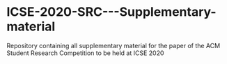 # ICSE-2020-SRC---Supplementary-material
Repository containing all supplementary material for the paper of the ACM Student Research Competition to be held at ICSE 2020
